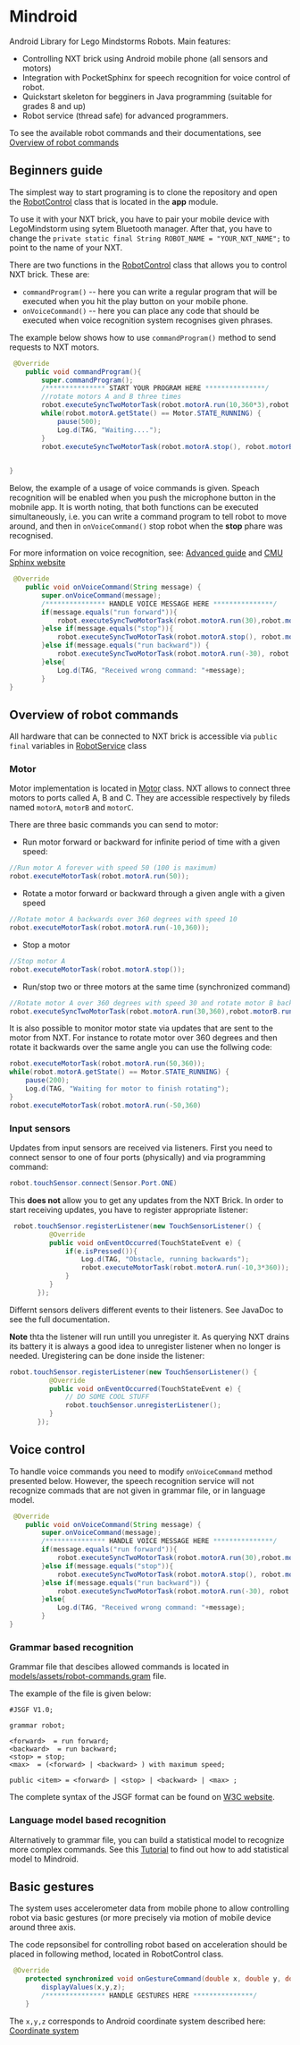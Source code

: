# Mindroid
Android Library for Lego Mindstorms Robots.
Main features:
  * Controlling NXT brick using Android mobile phone (all sensors and motors)
  * Integration with PocketSphinx for speech recognition for voice control of robot.
  * Quickstart skeleton for begginers in Java programming (suitable for grades 8 and up)
  * Robot service (thread safe) for advanced programmers.
  
To see the available robot commands and their documentations, see [Overview of robot commands](#overview-of-robot-commands)

  
## Beginners guide
The simplest way to start programing is to clone the repository and open the [RobotControl](https://github.com/sbobek/mindroid/blob/master/app/src/main/java/geist/re/mindroid/RobotControl.java) class that is located in the **app** module.

To use it with your NXT brick, you have to pair your mobile device with LegoMindstorm using sytem Bluetooth manager.
After that, you have to change the  ```private static final String ROBOT_NAME = "YOUR_NXT_NAME";``` to point to the name of your NXT.

There are two functions in the [RobotControl](https://github.com/sbobek/mindroid/blob/master/app/src/main/java/geist/re/mindroid/RobotControl.java) class that allows you to control NXT brick. These are: 
  * ```commandProgram()``` -- here you can write a regular program that will be executed when you hit the play button on your mobile phone.
  * ```onVoiceCommand()``` -- here you can place any code that should be executed when voice recognition system recognises given phrases.
  
The example below shows how to use ```commandProgram()``` method to send requests to NXT motors.

``` java
 @Override
    public void commandProgram(){
        super.commandProgram();
        /*************** START YOUR PROGRAM HERE ***************/
        //rotate motors A and B three times 
        robot.executeSyncTwoMotorTask(robot.motorA.run(10,360*3),robot.motorB.run(10,360*3));
        while(robot.motorA.getState() == Motor.STATE_RUNNING) {
            pause(500);
            Log.d(TAG, "Waiting....");
        }
        robot.executeSyncTwoMotorTask(robot.motorA.stop(), robot.motorB.stop());
  

}

```

Below, the example of a usage of voice commands is given.
Speach recognition will be enabled when you push the microphone button in the mobnile app.
It is worth noting, that both functions can be executed simultaneously, i.e. you can write a command program to tell robot to move around, and then in ```onVoiceCommand()``` stop robot when the **stop** phare was recognised.

For more information on voice recognition, see: [Advanced guide](#advanced-guide) and [CMU Sphinx website](http://cmusphinx.sourceforge.net/)

``` java
 @Override
    public void onVoiceCommand(String message) {
        super.onVoiceCommand(message);
        /*************** HANDLE VOICE MESSAGE HERE ***************/
        if(message.equals("run forward")){
            robot.executeSyncTwoMotorTask(robot.motorA.run(30),robot.motorB.run(30));
        }else if(message.equals("stop")){
            robot.executeSyncTwoMotorTask(robot.motorA.stop(), robot.motorB.stop());
        }else if(message.equals("run backward")) {
            robot.executeSyncTwoMotorTask(robot.motorA.run(-30), robot.motorB.run(-30));
        }else{
            Log.d(TAG, "Received wrong command: "+message);
        }
}
```


## Overview of robot commands
All hardware that can be connected to NXT brick is accessible via ```public final``` variables in [RobotService](https://github.com/sbobek/mindroid/blob/master/mindlib/src/main/java/geist/re/mindlib/RobotService.java) class

### Motor
Motor implementation is located in [Motor](https://github.com/sbobek/mindroid/blob/master/mindlib/src/main/java/geist/re/mindlib/hardware/Motor.java) class.
NXT allows to connect three motors to ports called A, B and C.
They are accessible respectively by fileds named ```motorA```, ```motorB``` and ```motorC```.

There are three basic commands you can send to motor:
  * Run motor forward or backward for infinite period of time with a given speed:
  ``` java
  //Run motor A forever with speed 50 (100 is maximum)
  robot.executeMotorTask(robot.motorA.run(50));
  ```
  * Rotate a motor forward or backward through a given angle with a given speed
  ``` java
  //Rotate motor A backwards over 360 degrees with speed 10
  robot.executeMotorTask(robot.motorA.run(-10,360));
  ```
  * Stop a motor
  ``` java
  //Stop motor A
  robot.executeMotorTask(robot.motorA.stop());
  ```
  * Run/stop two or three motors at the same time (synchronized command)
  ``` java
  //Rotate motor A over 360 degrees with speed 30 and rotate motor B backward over 360 degrees with speed 30
  robot.executeSyncTwoMotorTask(robot.motorA.run(30,360),robot.motorB.run(-30,360));
  ```

It is also possible to monitor motor state via updates that are sent to the motor from NXT.
For instance to rotate motor over 360 degrees and then rotate it backwards over the same angle you can use the follwing code:
``` java
robot.executeMotorTask(robot.motorA.run(50,360));
while(robot.motorA.getState() == Motor.STATE_RUNNING) {
    pause(200);
    Log.d(TAG, "Waiting for motor to finish rotating");
}
robot.executeMotorTask(robot.motorA.run(-50,360)
```

### Input sensors
Updates from input sensors are received via listeners.
First you need to connect sensor to one of four ports (physically) and via programming command:
``` java
robot.touchSensor.connect(Sensor.Port.ONE)
```

This **does not** allow you to get any updates from the NXT Brick.
In order to start receiving updates, you have to register appropriate listener:

```java
 robot.touchSensor.registerListener(new TouchSensorListener() {
          @Override
          public void onEventOccurred(TouchStateEvent e) {
              if(e.isPressed()){
                  Log.d(TAG, "Obstacle, running backwards");
                  robot.executeMotorTask(robot.motorA.run(-10,3*360));
              }
          }
       });
```

Differnt sensors delivers different events to their listeners.
See JavaDoc to see the full documentation.

**Note** thta the listener will run untill you unregister it.
As querying NXT drains its battery it is always a good idea to unregister listener when no longer is needed.
Uregistering can be done inside the listener:
```java
robot.touchSensor.registerListener(new TouchSensorListener() {
          @Override
          public void onEventOccurred(TouchStateEvent e) {
              // DO SOME COOL STUFF
              robot.touchSensor.unregisterListener();
          }
       });
```

## Voice control
To handle voice commands you need to modify ```onVoiceCommand``` method presented below.
However, the speech recognition service will not recognize commads that are not given in grammar file, or in language model.

``` java
 @Override
    public void onVoiceCommand(String message) {
        super.onVoiceCommand(message);
        /*************** HANDLE VOICE MESSAGE HERE ***************/
        if(message.equals("run forward")){
            robot.executeSyncTwoMotorTask(robot.motorA.run(30),robot.motorB.run(30));
        }else if(message.equals("stop")){
            robot.executeSyncTwoMotorTask(robot.motorA.stop(), robot.motorB.stop());
        }else if(message.equals("run backward")) {
            robot.executeSyncTwoMotorTask(robot.motorA.run(-30), robot.motorB.run(-30));
        }else{
            Log.d(TAG, "Received wrong command: "+message);
        }
}
```
### Grammar based recognition
Grammar file that descibes allowed commands is located in [models/assets/robot-commands.gram](https://github.com/sbobek/mindroid/blob/master/models/src/main/assets/sync/robot-commands.gram) file.

The example of the file is given below:

```
#JSGF V1.0;

grammar robot;

<forward>  = run forward;
<backward>  = run backward;
<stop> = stop;
<max>  = (<forward> | <backward> ) with maximum speed;

public <item> = <forward> | <stop> | <backward> | <max> ;
```
The complete syntax of the JSGF format can be found on [W3C website](https://www.w3.org/TR/jsgf/).

### Language model based recognition
Alternatively to grammar file, you can build a statistical model to recognize more complex commands.
See this [Tutorial](http://cmusphinx.sourceforge.net/wiki/tutoriallm) to find out how to add statistical model to Mindroid.

## Basic gestures
The system uses accelerometer data from mobile phone to allow controlling robot via basic gestures (or more precisely via motion of mobile device around three axis.

The code repsonsibel for controlling robot based on acceleration should be placed in following method, located in RobotControl class.

``` java
 @Override
    protected synchronized void onGestureCommand(double x, double y, double z) {
        displayValues(x,y,z);
        /*************** HANDLE GESTURES HERE ***************/
    }

```

The ```x,y,z``` corresponds to Android coordinate system described here: [Coordinate system](https://developer.android.com/guide/topics/sensors/sensors_overview.html#sensors-coords)
